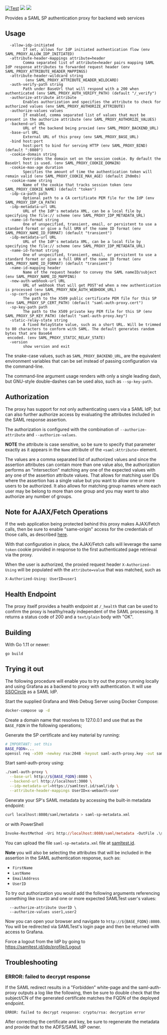 [![Test](https://github.com/itzg/saml-auth-proxy/actions/workflows/test.yml/badge.svg)](https://github.com/itzg/saml-auth-proxy/actions/workflows/test.yml)
[![](https://img.shields.io/github/release/itzg/saml-auth-proxy.svg?style=flat)](https://github.com/itzg/saml-auth-proxy/releases/latest)
[![](https://img.shields.io/docker/pulls/itzg/saml-auth-proxy.svg?style=flat)](https://hub.docker.com/r/itzg/saml-auth-proxy)

Provides a SAML SP authentication proxy for backend web services

## Usage

```text
  -allow-idp-initiated
        If set, allows for IdP initiated authentication flow (env SAML_PROXY_ALLOW_IDP_INITIATED)
  -attribute-header-mappings attribute=header
        Comma separated list of attribute=header pairs mapping SAML IdP response attributes to forwarded request header (env SAML_PROXY_ATTRIBUTE_HEADER_MAPPINGS)
  -attribute-header-wildcard string
         (env SAML_PROXY_ATTRIBUTE_HEADER_WILDCARD)
  -auth-verify-path string
        Path under BaseUrl that will respond with a 200 when authenticated (env SAML_PROXY_AUTH_VERIFY_PATH) (default "/_verify")
  -authorize-attribute attribute
        Enables authorization and specifies the attribute to check for authorized values (env SAML_PROXY_AUTHORIZE_ATTRIBUTE)
  -authorize-values values
        If enabled, comma separated list of values that must be present in the authorize attribute (env SAML_PROXY_AUTHORIZE_VALUES)
  -backend-url URL
        URL of the backend being proxied (env SAML_PROXY_BACKEND_URL)
  -base-url URL
        External URL of this proxy (env SAML_PROXY_BASE_URL)
  -bind host:port
        host:port to bind for serving HTTP (env SAML_PROXY_BIND) (default ":8080")
  -cookie-domain string
        Overrides the domain set on the session cookie. By default the BaseUrl host is used. (env SAML_PROXY_COOKIE_DOMAIN)
  -cookie-max-age duration
        Specifies the amount of time the authentication token will remain valid (env SAML_PROXY_COOKIE_MAX_AGE) (default 2h0m0s) 
  -cookie-name string
        Name of the cookie that tracks session token (env SAML_PROXY_COOKIE_NAME) (default "token")
  -idp-ca-path path
        Optional path to a CA certificate PEM file for the IdP (env SAML_PROXY_IDP_CA_PATH)
  -idp-metadata-url URL
        URL of the IdP's metadata XML, can be a local file by specifying the file:// scheme (env SAML_PROXY_IDP_METADATA_URL)
  -name-id-format string
        One of unspecified, transient, email, or persistent to use a standard format or give a full URN of the name ID format (env SAML_PROXY_NAME_ID_FORMAT) (default "transient")
  -idp-metadata-url URL
        URL of the IdP's metadata XML, can be a local file by specifying the file:// scheme (env SAML_PROXY_IDP_METADATA_URL)
  -name-id-format string
        One of unspecified, transient, email, or persistent to use a standard format or give a full URN of the name ID format (env SAML_PROXY_NAME_ID_FORMAT) (default "transient")
  -name-id-mapping header
        Name of the request header to convey the SAML nameID/subject (env SAML_PROXY_NAME_ID_MAPPING)
  -new-auth-webhook-url URL
        URL of webhook that will get POST'ed when a new authentication is processed (env SAML_PROXY_NEW_AUTH_WEBHOOK_URL)
  -sp-cert-path path
        The path to the X509 public certificate PEM file for this SP (env SAML_PROXY_SP_CERT_PATH) (default "saml-auth-proxy.cert")
  -sp-key-path path
        The path to the X509 private key PEM file for this SP (env SAML_PROXY_SP_KEY_PATH) (default "saml-auth-proxy.key")
  -static-relay-state string
        A fixed RelayState value, such as a short URL. Will be trimmed to 80 characters to conform with SAML. The default generates random bytes that are Base64
 encoded. (env SAML_PROXY_STATIC_RELAY_STATE)
  -version
        show version and exit
```

The snake-case values, such as `SAML_PROXY_BACKEND_URL`, are the equivalent environment variables that can be set instead of passing configuration via the command-line. 

The command-line argument usage renders with only a single leading dash, but GNU-style double-dashes can be used also, such as `--sp-key-path`.

## Authorization

The proxy has support for not only authenticating users via a SAML IdP, but can also further authorize access by evaluating the attributes included in the SAML response assertion.

The authorization is configured with the combination of `--authorize-attribute` and `--authorize-values`. 

**NOTE** the attribute is case sensitive, so be sure to specify that parameter exactly as it appears in the `Name` attribute of the `<saml:Attribute>` element.

The values are a comma separated list of authorized values and since the assertion attributes can contain more than one value also, the authorization performs an "intersection" matching any one of the expected values with any one of the assertion attribute values. That allows for matching user IDs where the assertion has a single value but you want to allow one or more users to be authorized. It also allows for matching group names where each user may be belong to more than one group and you may want to also authorize any number of groups.

## Note for AJAX/Fetch Operations

If the web application being protected behind this proxy makes AJAX/Fetch calls, then be sure
to enable "same-origin" access for the credentials of those calls, 
as described [here](https://developer.mozilla.org/en-US/docs/Web/API/Request/credentials).

With that configuration in place, the AJAX/Fetch calls will leverage the same `token` cookie 
provided in response to the first authenticated page retrieval via the proxy.

When the user is authorized, the proxied request header `X-Authorized-Using` will be populated with the `attribute=value` that was matched, such as 

```
X-Authorized-Using: UserID=user1
```

## Health Endpoint

The proxy itself provides a health endpoint at `/_health` that can be used to confirm the proxy is healthy/ready independent of the SAML processing. It returns a status code of 200 and a `text/plain` body with "OK".

## Building

With Go 1.11 or newer:

```
go build
```

## Trying it out

The following procedure will enable you to try out the proxy running locally and using
Grafana as a backend to proxy with authentication. It will use [SSOCircle](https://www.ssocircle.com)
as a SAML IdP.

Start the supplied Grafana and Web Debug Server using Docker Compose:

```bash
docker-compose up -d
```

Create a domain name that resolves to 127.0.0.1 and use that as the `BASE_FQDN` in the following
operations;

Generate the SP certificate and key material by running:

```bash
# IMPORTANT: set this
BASE_FQDN=...
openssl req -x509 -newkey rsa:2048 -keyout saml-auth-proxy.key -out saml-auth-proxy.cert -days 365 -nodes -subj "/CN=${BASE_FQDN}"
```

Start saml-auth-proxy using:

```bash
./saml-auth-proxy \
  --base-url http://${BASE_FQDN}:8080 \
  --backend-url http://localhost:3000 \
  --idp-metadata-url=https://samltest.id/saml/idp \
  --attribute-header-mappings UserID=x-webauth-user
```

Generate your SP's SAML metadata by accessing the built-in metadata endpoint:

```bash
curl localhost:8080/saml/metadata > saml-sp-metadata.xml
```

or with PowerShell
```ps
Invoke-RestMethod -Uri http://localhost:8080/saml/metadata -OutFile .\saml-sp-metadata.xml
```

You can upload the  file `saml-sp-metadata.xml` file at 
[samltest.id](https://samltest.id/upload.php).

**Note** you will also be selecting the attributes that will be included in the assertion in the SAML authentication response, such as: 
- `FirstName`
- `LastName`
- `EmailAddress`
- `UserID`

To try out authorization you would add the following arguments referencing something like `UserID` and one or more expected SAMLTest user's values:

```
  --authorize-attribute UserID \
  --authorize-values user1,user2
```

Now you can open your browser and navigate to `http://${BASE_FQDN}:8080`. You will be redirected via SAMLTest's login page and then be returned with access to Grafana.

Force a logout from the IdP by going to <https://samltest.id/idp/profile/Logout>

## Troubleshooting

### ERROR: failed to decrypt response

If the SAML redirect results in a "Forbidden" white-page and the saml-auth-proxy outputs a log like the following, then be sure to double check that the subject/CN of the generated certificate matches the FQDN of the deployed endpoint.

```
ERROR: failed to decrypt response: crypto/rsa: decryption error
```

After correcting the certificate and key, be sure to regenerate the metadata and provide that to the ADFS/SAML IdP owner.
